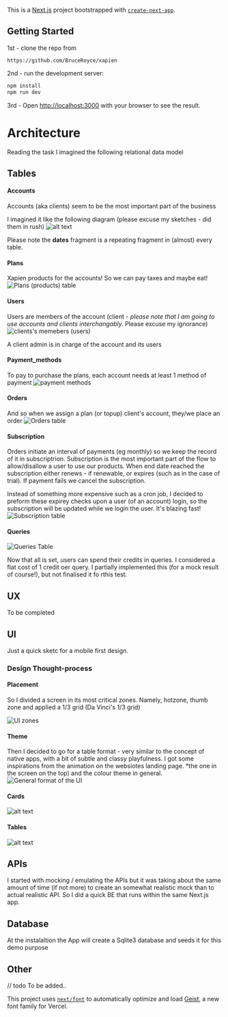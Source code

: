 This is a [Next.js](https://nextjs.org) project bootstrapped with
[`create-next-app`](https://nextjs.org/docs/app/api-reference/cli/create-next-app).

## Getting Started

1st - clone the repo from

```
https://github.com/BruceRoyce/xapien
```

2nd - run the development server:

```bash
npm install
npm run dev
```

3rd - Open [http://localhost:3000](http://localhost:3000) with your browser to see the result.

# Architecture

Reading the task I imagined the following relational data model

## Tables

#### Accounts

Accounts (aka clients) seem to be the most important part of the business

I imagined it like the following diagram (please excuse my sketches - did them in rush)
![alt text](public/refs/_table_accounts.jpg)

Please note the **dates** fragment is a repeating fragment in (almost) every table.

#### Plans

Xapien products for the accounts! So we can pay taxes and maybe eat!
![Plans (products) table](public/refs/_table_plans.jpg)

#### Users

Users are members of the account (client - _please note that I am going to use accounts and clients
interchangably._ Please excuse my ignorance)
![clients's memebers (users)](public/refs/_table_users.jpg)

A client admin is in charge of the account and its users

#### Payment_methods

To pay to purchase the plans, each account needs at least 1 method of payment
![payment methods](public/refs/_table_payment_methods.jpg)

#### Orders

And so when we assign a plan (or topup) client's account, they/we place an order
![Orders table](public/refs/_table_orders.jpg)

#### Subscription

Orders initiate an interval of payments (eg monthly) so we keep the record of it in subscriptrion.
Subscription is the most important part of the flow to allow/disallow a user to use our products.
When end date reached the subscription either renews - if renewable, or expires (such as in the case
of trial). If payment fails we cancel the subscription.

Instead of something more expensive such as a cron job, I decided to preform these expirey checks
upon a user (of an account) login, so the subscription will be updated while we login the user. It's
blazing fast! ![Subscription table](public/refs/_table_subscriptions.jpg)

#### Queries

![Queries Table](public/refs/_table_queries.jpg)

Now that all is set, users can spend their credits in queries. I considered a flat cost of 1 credit
oer query. I partially implemented this (for a mock result of course!), but not finalised it fo
rthis test.

## UX

To be completed

## UI

Just a quick sketc for a mobile first design.

### Design Thought-process

#### Placement

So I divided a screen in its most critical zones. Namely, hotzone, thumb zone and applied a 1/3 grid
(Da Vinci's 1/3 grid)

![UI zones](public/refs/_ui_zones.jpg)

#### Theme

Then I decided to go for a table format - very similar to the concept of native apps, with a bit of
subtle and classy playfulness. I got some inspirations from the animation on the websiotes landing
page. \*the one in the screen on the top) and the colour theme in general.
![General format of the UI](public/refs/_ui_general.jpg)

#### Cards

![alt text](public/refs/_ui_cards.jpg)

#### Tables

![alt text](public/refs/_ui_tables.jpg)

## APIs

I started with mocking / emulating the APIs but it was taking about the same amount of time (if not
more) to create an somewhat realistic mock than to actual realistic API. So I did a quick BE that
runs within the same Next.js app.

## Database

At the instalaltion the App will create a Sqlite3 database and seeds it for this demo purpose

## Other

// todo To be added..

This project uses
[`next/font`](https://nextjs.org/docs/app/building-your-application/optimizing/fonts) to
automatically optimize and load [Geist](https://vercel.com/font), a new font family for Vercel.
